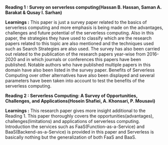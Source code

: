 <b>Reading 1 : Survey on serverless computing(Hassan B. Hassan, Saman A. Barakat & Qusay I. Sarhan)</b>

<b>Learnings :</b> This paper is just a survey paper related to the basics of serverless computing and more emphasis is being made on the advantages, challenges and future potential of the serverless computing. Also in this paper, the strategies they have used to classify which are the research papers related to this topic are also mentioned and the techniques used such as Search Strategies are also used. The survey has also been carried out related to the publication of the research papers year-wise from 2016-2020 and in which journals or conferences this papers have been published. Notable authors who have published multiple papers in this domain have also been listed in the survey paper. Benefits of Serverless Computing over other alternatives have also been displayed and several parameters have been taken into account to test the benefits of the serverless computing.

<b>Reading 2 : Serverless Computing: A Survey of Opportunities, Challenges, and Applications(Hosein Shafiei, A. Khonsari, P. Mousavi)</b>

<b>Learnings :</b> This research paper gives more insight additional to the Reading 1. This paper thoroughly covers the opportunities(advantages), challenges(limitations) and applications of serverless computing. Introduction the services such as FaaS(Function-as-a-Service) and BaaS(Backend-as-a-Service) is provided in this paper and Serverless is basically nothing but the generalization of both FaaS and BaaS.
